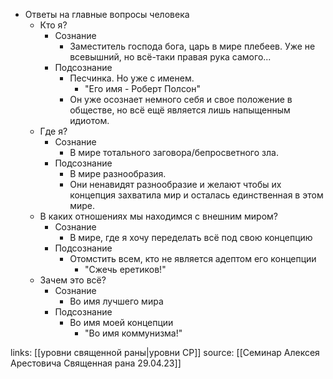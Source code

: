 - Ответы на главные вопросы человека
	- Кто я?
		- Сознание
			- Заместитель господа бога, царь в мире плебеев. Уже не всевышний, но всё-таки правая рука самого...
		- Подсознание
			- Песчинка. Но уже с именем.
				- "Его имя - Роберт Полсон"
			- Он уже осознает немного себя и свое положение в обществе, но всё ещё является лишь напыщенным идиотом.
	- Где я?
		- Сознание
			- В мире тотального заговора/бепросветного зла. 
		- Подсознание
			- В мире разнообразия.
			- Они ненавидят разнообразие и желают чтобы их концепция захватила мир и осталась единственная в этом мире.
	- В каких отношениях мы находимся с внешним миром?
		- Сознание 
			- В мире, где я хочу переделать всё под свою концепцию
		- Подсознание
			- Отомстить всем, кто не является адептом его концепции
				- "Сжечь еретиков!"
	- Зачем это всё?
		- Сознание
			- Во имя лучшего мира
		- Подсознание
			- Во имя моей концепции
				- "Во имя коммунизма!"

links: [[уровни священной раны|уровни СР]]
source: [[Семинар Алексея Арестовича Священная рана 29.04.23]]
